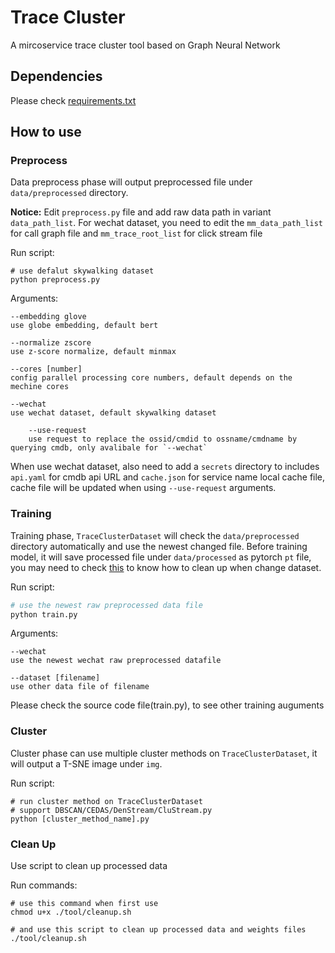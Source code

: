 # Trace Cluster

A mircoservice trace cluster tool based on Graph Neural Network

## Dependencies

Please check [requirements.txt](./requirements.txt)

## How to use

### Preprocess

Data preprocess phase will output preprocessed file under `data/preprocessed` directory.

**Notice:** Edit `preprocess.py` file and add raw data path in variant `data_path_list`. For wechat dataset, you need to edit the `mm_data_path_list` for call graph file and `mm_trace_root_list` for click stream file

Run script:

```shell
# use defalut skywalking dataset
python preprocess.py
```

Arguments:
```
--embedding glove
use globe embedding, default bert

--normalize zscore
use z-score normalize, default minmax

--cores [number]
config parallel processing core numbers, default depends on the mechine cores

--wechat
use wechat dataset, default skywalking dataset

	--use-request
	use request to replace the ossid/cmdid to ossname/cmdname by querying cmdb, only avalibale for `--wechat`
```

When use wechat dataset, also need to add a `secrets` directory to includes `api.yaml` for cmdb api URL and `cache.json` for service name local cache file, cache file will be updated when using `--use-request` arguments.

### Training

Training phase, `TraceClusterDataset` will check the `data/preprocessed` directory automatically and use the newest changed file. Before training model, it will save processed file under `data/processed` as pytorch `pt` file, you may need to check [this](#clean-up) to know how to clean up when change dataset.

Run script:
```python
# use the newest raw preprocessed data file
python train.py
```

Arguments:
```
--wechat
use the newest wechat raw preprocessed datafile

--dataset [filename]
use other data file of filename
```
Please check the source code file(train.py), to see other training auguments

### Cluster

Cluster phase can use multiple cluster methods on `TraceClusterDataset`, it will output a T-SNE image under `img`.

Run script:
```shell
# run cluster method on TraceClusterDataset
# support DBSCAN/CEDAS/DenStream/CluStream.py
python [cluster_method_name].py
```

### Clean Up

Use script to clean up processed data

Run commands:
```shell
# use this command when first use
chmod u+x ./tool/cleanup.sh

# and use this script to clean up processed data and weights files
./tool/cleanup.sh
```